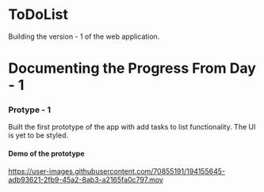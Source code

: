 # ToDoList

Building the version - 1 of the web application. 

<h1> Documenting the Progress From Day - 1</h1>

<h3> Protype - 1 </h3>
<p> Built the first prototype of the app with add tasks to list functionality. The UI is yet to be styled. <p>
  
<h4>Demo of the prototype</h4>

https://user-images.githubusercontent.com/70855191/194155645-adb93621-2fb9-45a2-8ab3-a2165fa0c797.mov




